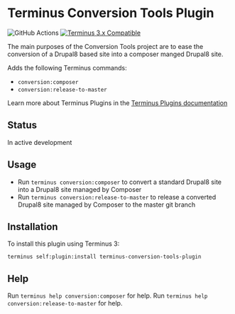 # Terminus Conversion Tools Plugin

![GitHub Actions](https://github.com/pantheon-systems/terminus-conversion-tools-plugin/actions/workflows/workflow.yml/badge.svg)
[![Terminus 3.x Compatible](https://img.shields.io/badge/terminus-3.x-green.svg)](https://github.com/pantheon-systems/terminus-conversion-tools-plugin/tree/main)

The main purposes of the Conversion Tools project are to ease the conversion of a Drupal8 based site into a composer manged Drupal8 site.

Adds the following Terminus commands:
* `conversion:composer`
* `conversion:release-to-master`

Learn more about Terminus Plugins in the [Terminus Plugins documentation](https://pantheon.io/docs/terminus/plugins)

## Status

In active development

## Usage
* Run `terminus conversion:composer` to convert a standard Drupal8 site into a Drupal8 site managed by Composer
* Run `terminus conversion:release-to-master` to release a converted Drupal8 site managed by Composer to the master git branch

## Installation

To install this plugin using Terminus 3:
```
terminus self:plugin:install terminus-conversion-tools-plugin
```

## Help
Run `terminus help conversion:composer` for help.
Run `terminus help conversion:release-to-master` for help.
